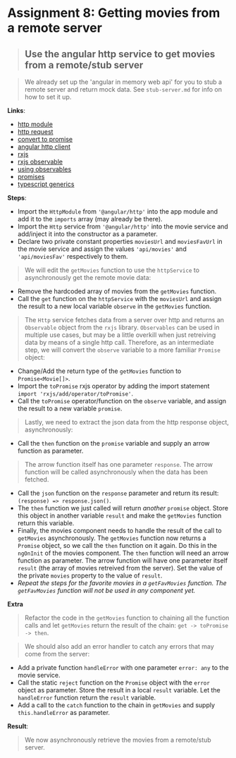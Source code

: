 Assignment 8: Getting movies from a remote server
==============================================

> ## Use the angular http service to get movies from a remote/stub server

> We already set up the 'angular in memory web api' for you to stub a remote server and return mock data. See `stub-server.md` for info on how to set it up.

**Links**:
- [http module](https://angular-2-training-book.rangle.io/handout/http/)
- [http request](https://angular-2-training-book.rangle.io/handout/http/making_requests.html)
- [convert to promise](https://angular-2-training-book.rangle.io/handout/http/requests_as_promises.html)
- [angular http client](https://angular.io/docs/ts/latest/guide/server-communication.html)
- [rxjs](http://reactivex.io/rxjs/manual/overview.html#introduction)
- [rxjs observable](http://reactivex.io/documentation/observable.html)
- [using observables](https://angular-2-training-book.rangle.io/handout/observables/using_observables.html)
- [promises](https://developer.mozilla.org/en/docs/Web/JavaScript/Reference/Global_Objects/Promise)
- [typescript generics](https://www.typescriptlang.org/docs/handbook/generics.html)

**Steps**:
- Import the `HttpModule` from `'@angular/http'` into the app module and add it to the `imports` array (may already be there).
- Import the `Http` service from `'@angular/http'` into the movie service and add/inject it into the constructor as a parameter.
- Declare two private constant properties `moviesUrl` and `moviesFavUrl` in the movie service and assign the values `'api/movies'` and `'api/moviesFav'` respectively to them.
>  We will edit the `getMovies` function to use the `httpService` to asynchronously get the remote movie data:
- Remove the hardcoded array of movies from the `getMovies` function.
- Call the `get` function on the `httpService` with the `moviesUrl` and assign the result to a new local variable `observe` in the `getMovies` function.
> The `Http` service fetches data from a server over http and returns an `Observable` object from the `rxjs` library. `Observables` can be used in multiple use cases, but may be a little overkill when just retreiving data by means of a single http call. Therefore, as an intermediate step, we will convert the `observe` variable to a more familiar `Promise` object:
- Change/Add the return type of the `getMovies` function to `Promise<Movie[]>`.
- Import the `toPromise` rxjs operator by adding the import statement `import 'rxjs/add/operator/toPromise'`.
- Call the `toPromise` operator/function on the `observe` variable, and assign the result to a new variable `promise`.
> Lastly, we need to extract the json data from the http response object, asynchronously:
- Call the `then` function on the `promise` variable and supply an arrow function as parameter.
 > The arrow function itself has one parameter `response`. The arrow function will be called asynchronously when the data has been fetched.
 - Call the `json` function on the `response` parameter and return its result: `(response) => response.json()`.
- The `then` function we just called will return *another* `promise` object. Store this object in another variable `result` and make the `getMovies` function return this variable.
- Finally, the movies component needs to handle the result of the call to `getMovies` asynchronously. The `getMovies` function now returns a `Promise` object, so we call the `then` function on it again. Do this in the `ngOnInit` of the movies component. The `then` function will need an arrow function as parameter. The arrow function will have one parameter itself `result` (the array of movies retreived from the server). Set the value of the private `movies` property to the value of `result`.
- *Repeat the steps for the favorite movies in a `getFavMovies` function. The `getFavMovies` function will not be used in any component yet.*

**Extra**
> Refactor the code in the `getMovies` function to chaining all the function calls and let `getMovies` return the result of the chain: `get -> toPromise -> then`.

> We should also add an error handler to catch any errors that may come from the server:
- Add a private function `handleError` with one parameter `error: any` to the movie service.
 - Call the static `reject` function on the `Promise` object with the `error` object as parameter. Store the result in a local `result` variable. Let the `handleError` function return the `result` variable.
- Add a call to the `catch` function to the chain in `getMovies` and supply `this.handleError` as parameter.

**Result**:
> We now asynchronously retrieve the movies from a remote/stub server.